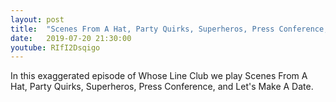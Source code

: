 ```yaml
---
layout: post
title:  "Scenes From A Hat, Party Quirks, Superheros, Press Conference, and Let's Make A Date."
date:   2019-07-20 21:30:00
youtube: RIfI2Dsqigo
---
```


In this exaggerated episode of Whose Line Club we play Scenes From A Hat, Party Quirks, Superheros, Press Conference, and Let's Make A Date.